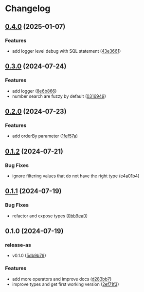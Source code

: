 # Changelog

## [0.4.0](https://github.com/cheminfo/smart-sqlite3-filter/compare/v0.3.0...v0.4.0) (2025-01-07)


### Features

* add logger level debug with SQL statement ([43e3661](https://github.com/cheminfo/smart-sqlite3-filter/commit/43e36610668b482564e4839a17459267ed774d71))

## [0.3.0](https://github.com/cheminfo/smart-sqlite3-filter/compare/v0.2.0...v0.3.0) (2024-07-24)


### Features

* add logger ([8e6b866](https://github.com/cheminfo/smart-sqlite3-filter/commit/8e6b866c4eef1429f0c035c52c2d397a0bdc4dd1))
* number search are fuzzy by default ([0316949](https://github.com/cheminfo/smart-sqlite3-filter/commit/0316949c094886deb6a168ddd2d0fe036cbc5cbc))

## [0.2.0](https://github.com/cheminfo/smart-sqlite3-filter/compare/v0.1.2...v0.2.0) (2024-07-23)


### Features

* add orderBy parameter ([1fef57a](https://github.com/cheminfo/smart-sqlite3-filter/commit/1fef57ae3a4913c6569466302b4e0f0b5f60246d))

## [0.1.2](https://github.com/cheminfo/smart-sqlite3-filter/compare/v0.1.1...v0.1.2) (2024-07-21)


### Bug Fixes

* ignore filtering values that do not have the right type ([e4a01b4](https://github.com/cheminfo/smart-sqlite3-filter/commit/e4a01b4fd08d70419471d2fbfe981470bcebce0a))

## [0.1.1](https://github.com/cheminfo/smart-sqlite3-filter/compare/v0.1.0...v0.1.1) (2024-07-19)


### Bug Fixes

* refactor and expose types ([0bb9ea0](https://github.com/cheminfo/smart-sqlite3-filter/commit/0bb9ea0c2d7f43552d442a34da3ccf0e15676488))

## 0.1.0 (2024-07-19)


### release-as

* v0.1.0 ([5db9b79](https://github.com/cheminfo/smart-sqlite3-filter/commit/5db9b79636ff6274f835389f82152dbd74dee8f6))


### Features

* add more operators and improve docs ([d283bb7](https://github.com/cheminfo/smart-sqlite3-filter/commit/d283bb7aeb752101820c6816477f9c4324977a68))
* improve types and get first working version ([2ef71f3](https://github.com/cheminfo/smart-sqlite3-filter/commit/2ef71f33a9c86d88a0764f89bb237c638075fb7b))
